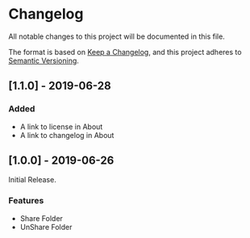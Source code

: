 # Changelog
All notable changes to this project will be documented in this file.

The format is based on [Keep a Changelog](https://keepachangelog.com/en/1.0.0/),
and this project adheres to [Semantic Versioning](https://semver.org/spec/v2.0.0.html).



## [1.1.0] - 2019-06-28
### Added
- A link to license in About
- A link to changelog in About

## [1.0.0] - 2019-06-26
Initial Release.
### Features
- Share Folder
- UnShare Folder